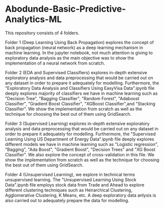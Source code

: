 # Abodunde-Basic-Predictive-Analytics-ML

This repository consists of 4 folders.

Folder 1 (Deep Learning Using Back Propagation) explores the concept of back propagation (neural network) as a deep learning mechanism in machine learning. In the jupyter notebook, not much attention is giving to exploratory data analysis as the main objective was to show the implementation of a neural network from scratch.

Folder 2 (EDA and Supervised Classifiers) explores in-depth extensive exploratory analysis and data preprocessing that would be carried out on any dataset in order to prepare it adequately for modelling. Furthermore, the "Exploratory Data Analysis and Classifiers Using EasyVisa Data".ipynb file deeply explores majority of classifiers we have in machine learning such as "Decision Tree", "Bagging Classifier", "Random Forest", "Adaboost Classifier", "Gradient Boost Classifier", "XGBoost Classifier",and "Stacking Classifier". We show the implementation from scratch as well as the technique for choosing the best out of them using GridSearch.

Folder 3 (Supervised Learning) explores in-depth extensive exploratory analysis and data preprocessing that would be carried out on any dataset in order to prepare it adequately for modelling. Furthermore, the "Supervised Learning Using US Department of Energy Data".ipynb file deeply explores different models we have in machine learning such as "Logistic regression", "Bagging", "Ada Boost", "Gradient Boost", "Decision Trees" and "XG Boost Classifier". We also explore the concept of cross-validation in this file. We show the implementation from scratch as well as the technique for choosing the best out of them using GridSearch. 

Folder 4 (Unsupervised Learning), we explore in technical terms unsupervised learning. The "Unsupervised Learning Using Stock Data".ipynb file employs stock data from Trade and Ahead to explore different clustering techniques such as Heirarchical Clustering, Agglomerative Clustering, K Means, etc. A deep exploratory data anlysis is also carried out to adequately prepare the data for modelling.
